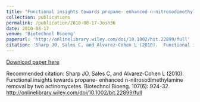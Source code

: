 ```yaml
---
title: "Functional insights towards propane- enhanced n-nitrosodimethylamine removal by two actinomycetes"
collection: publications
permalink: /publication/2010-08-17-Josh36
date: 2010-08-17
venue: 'Biotechnol Bioeng'
paperurl: 'http://onlinelibrary.wiley.com/doi/10.1002/bit.22899/full'
citation: 'Sharp JO, Sales C, and Alvarez-Cohen L (2010).  Functional insights towards propane- enhanced n-nitrosodimethylamine removal by two actinomycetes. Biotechnol Bioeng. 107(6): 924-32. http://onlinelibrary.wiley.com/doi/10.1002/bit.22899/full'
---
```


<a href='http://onlinelibrary.wiley.com/doi/10.1002/bit.22899/full'>Download paper here</a>

Recommended citation: Sharp JO, Sales C, and Alvarez-Cohen L (2010).  Functional insights towards propane- enhanced n-nitrosodimethylamine removal by two actinomycetes. Biotechnol Bioeng. 107(6): 924-32. http://onlinelibrary.wiley.com/doi/10.1002/bit.22899/full